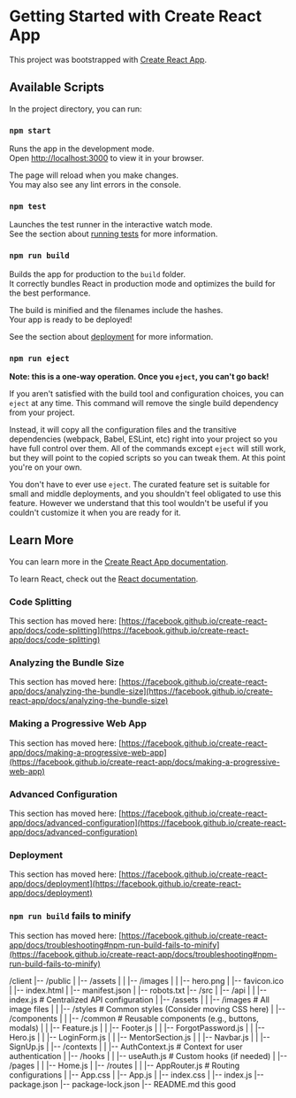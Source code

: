 # Getting Started with Create React App

This project was bootstrapped with [Create React App](https://github.com/facebook/create-react-app).

## Available Scripts

In the project directory, you can run:

### `npm start`

Runs the app in the development mode.\
Open [http://localhost:3000](http://localhost:3000) to view it in your browser.

The page will reload when you make changes.\
You may also see any lint errors in the console.

### `npm test`

Launches the test runner in the interactive watch mode.\
See the section about [running tests](https://facebook.github.io/create-react-app/docs/running-tests) for more information.

### `npm run build`

Builds the app for production to the `build` folder.\
It correctly bundles React in production mode and optimizes the build for the best performance.

The build is minified and the filenames include the hashes.\
Your app is ready to be deployed!

See the section about [deployment](https://facebook.github.io/create-react-app/docs/deployment) for more information.

### `npm run eject`

**Note: this is a one-way operation. Once you `eject`, you can't go back!**

If you aren't satisfied with the build tool and configuration choices, you can `eject` at any time. This command will remove the single build dependency from your project.

Instead, it will copy all the configuration files and the transitive dependencies (webpack, Babel, ESLint, etc) right into your project so you have full control over them. All of the commands except `eject` will still work, but they will point to the copied scripts so you can tweak them. At this point you're on your own.

You don't have to ever use `eject`. The curated feature set is suitable for small and middle deployments, and you shouldn't feel obligated to use this feature. However we understand that this tool wouldn't be useful if you couldn't customize it when you are ready for it.

## Learn More

You can learn more in the [Create React App documentation](https://facebook.github.io/create-react-app/docs/getting-started).

To learn React, check out the [React documentation](https://reactjs.org/).

### Code Splitting

This section has moved here: [https://facebook.github.io/create-react-app/docs/code-splitting](https://facebook.github.io/create-react-app/docs/code-splitting)

### Analyzing the Bundle Size

This section has moved here: [https://facebook.github.io/create-react-app/docs/analyzing-the-bundle-size](https://facebook.github.io/create-react-app/docs/analyzing-the-bundle-size)

### Making a Progressive Web App

This section has moved here: [https://facebook.github.io/create-react-app/docs/making-a-progressive-web-app](https://facebook.github.io/create-react-app/docs/making-a-progressive-web-app)

### Advanced Configuration

This section has moved here: [https://facebook.github.io/create-react-app/docs/advanced-configuration](https://facebook.github.io/create-react-app/docs/advanced-configuration)

### Deployment

This section has moved here: [https://facebook.github.io/create-react-app/docs/deployment](https://facebook.github.io/create-react-app/docs/deployment)

### `npm run build` fails to minify

This section has moved here: [https://facebook.github.io/create-react-app/docs/troubleshooting#npm-run-build-fails-to-minify](https://facebook.github.io/create-react-app/docs/troubleshooting#npm-run-build-fails-to-minify)


/client
|-- /public
|   |-- /assets
|   |   |-- /images
|   |       |-- hero.png
|   |-- favicon.ico
|   |-- index.html
|   |-- manifest.json
|   |-- robots.txt
|-- /src
|   |-- /api
|   |   |-- index.js          # Centralized API configuration
|   |-- /assets
|   |   |-- /images           # All image files
|   |   |-- /styles           # Common styles (Consider moving CSS here)
|   |-- /components
|   |   |-- /common           # Reusable components (e.g., buttons, modals)
|   |   |-- Feature.js
|   |   |-- Footer.js
|   |   |-- ForgotPassword.js
|   |   |-- Hero.js
|   |   |-- LoginForm.js
|   |   |-- MentorSection.js
|   |   |-- Navbar.js
|   |   |-- SignUp.js
|   |-- /contexts
|   |   |-- AuthContext.js    # Context for user authentication
|   |-- /hooks
|   |   |-- useAuth.js        # Custom hooks (if needed)
|   |-- /pages
|   |   |-- Home.js
|   |-- /routes
|   |   |-- AppRouter.js      # Routing configurations
|   |-- App.css
|   |-- App.js
|   |-- index.css
|   |-- index.js
|-- package.json
|-- package-lock.json
|-- README.md  this good